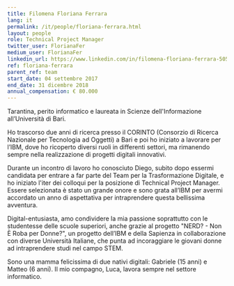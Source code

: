 ```yaml
---
title: Filomena Floriana Ferrara
lang: it
permalink: /it/people/floriana-ferrara.html
layout: people
role: Technical Project Manager
twitter_user: FlorianaFer
medium_user: FlorianaFer
linkedin_url: https://www.linkedin.com/in/filomena-floriana-ferrara-50588912 
ref: floriana-ferrara
parent_ref: team
start_date: 04 settembre 2017
end_date: 31 dicembre 2018
annual_compensation: € 80.000
---
```

Tarantina, perito informatico e laureata  in Scienze dell'Informazione all’Università di Bari. 

Ho trascorso due anni di ricerca presso il CORINTO (Consorzio di Ricerca Nazionale per Tecnologia ad Oggetti) a Bari e poi ho iniziato a lavorare per l’IBM, dove ho ricoperto diversi ruoli in differenti settori, ma rimanendo  sempre nella realizzazione di progetti digitali innovativi.

Durante un incontro di lavoro ho conosciuto Diego, subito dopo essermi candidata per entrare a far parte del Team per la Trasformazione Digitale, e ho iniziato l'iter dei colloqui per la posizione di Technical Project Manager. Essere selezionata è stato un grande onore e sono grata all’IBM per avermi accordato un anno di aspettativa per intraprendere questa bellissima avventura. 

Digital-entusiasta, amo condividere la mia passione soprattutto con le  studentesse delle scuole superiori, anche grazie al progetto "NERD? - Non È Roba per Donne?", un progetto dell’IBM e della Sapienza in collaborazione con diverse Università Italiane, che punta ad incoraggiare le giovani donne ad intraprendere studi nel campo STEM. 
 
Sono una mamma felicissima di due nativi digitali: Gabriele (15 anni) e Matteo (6 anni). Il mio compagno, Luca, lavora sempre nel settore informatico. 

